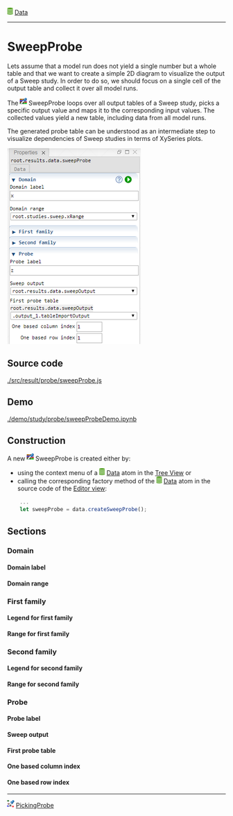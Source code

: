![](../../../../icons/data.png) [Data](../../data/data.md)

----

# SweepProbe

Lets assume that a model run does not yield a single number but a whole table and that we
want to create a simple 2D diagram to visualize the output of a Sweep study. In order to do so,
we should focus on a single cell of the output table and collect it over all model runs.   

The ![](../../../../icons/sweepProbe.png) SweepProbe loops over all output tables of a Sweep study,
picks a specific output value and maps it to the corresponding input values. The collected values 
yield a new table, including data from all model runs.  

The generated probe table can be understood as an intermediate step to visualize dependencies of
Sweep studies in terms of XySeries plots. 

![](../../../images/sweepProbe.png)

## Source code

[./src/result/probe/sweepProbe.js](../../../../src/result/probe/sweepProbe.js)

## Demo

[./demo/study/probe/sweepProbeDemo.ipynb](../../../../demo/study/probe/sweepProbeDemo.ipynb)

## Construction
		
A new ![](../../../../icons/sweepProbe.png) SweepProbe is created either by: 

* using the context menu of a ![](../../../../icons/data.png) [Data](../../data/data.md) atom in the [Tree View](../../../views/treeView.md) or
* calling the corresponding factory method of the ![](../../../../icons/data.png) [Data](../../data/data.md) atom in the source code of the [Editor view](../../../views/editorView.md):

```javascript
    ...
    let sweepProbe = data.createSweepProbe();	     
```

## Sections

### Domain

#### Domain label

#### Domain range

### First family

#### Legend for first family

#### Range for first family

### Second family

#### Legend for second family

#### Range for second family

### Probe

#### Probe label

#### Sweep output

#### First probe table

#### One based column index

#### One based row index

----

![](../../../../icons/pickingProbe.png) [PickingProbe](./pickingProbe.md)

